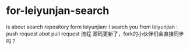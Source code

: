 # for-leiyunjan-search
is about search repository
form leiyunjian: I search you
from leiyunjian : push request 
abot pull  request 流程
源码更新了，fork的小伙伴们会直接同步吗？
